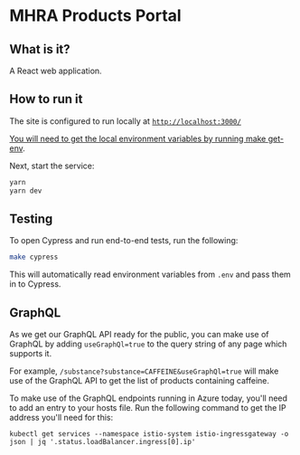 # MHRA Products Portal

## What is it?

A React web application.

## How to run it

The site is configured to run locally at [`http://localhost:3000/`](http://localhost:3000/)

[You will need to get the local environment variables by running make get-env](../../docs/principles/config.md).

Next, start the service:

```sh
yarn
yarn dev
```

## Testing

To open Cypress and run end-to-end tests, run the following:

```sh
make cypress
```

This will automatically read environment variables from `.env` and pass them in to Cypress.

## GraphQL

As we get our GraphQL API ready for the public, you can make use of GraphQL by adding `useGraphQl=true` to the query string of any page which supports it.

For example, `/substance?substance=CAFFEINE&useGraphQl=true` will make use of the GraphQL API to get the list of products containing caffeine.

To make use of the GraphQL endpoints running in Azure today, you'll need to add an entry to your hosts file. Run the following command to get the IP address you'll need for this:

```
kubectl get services --namespace istio-system istio-ingressgateway -o json | jq '.status.loadBalancer.ingress[0].ip'
```
